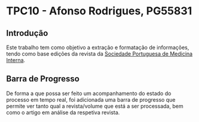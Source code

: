 # TPC10 - Afonso Rodrigues, PG55831

## Introdução

Este trabalho tem como objetivo a extração e formatação de informações, tendo como base edições da revista da [Sociedade Portuguesa de Medicina Interna](https://revista.spmi.pt/index.php/rpmi/issue/archive).



## Barra de Progresso

De forma a que possa ser feito um acompanhamento do estado do processo em tempo real, foi adicionada uma barra de progresso que permite ver tanto qual a revista/volume que está a ser processada, bem como o artigo em análise da respetiva revista.
